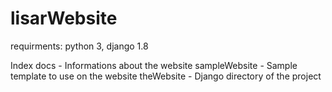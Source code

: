 # lisarWebsite

requirments: python 3, django 1.8

Index 
  docs - Informations about the website
  sampleWebsite - Sample template to use on the website
  theWebsite - Django directory of the project
